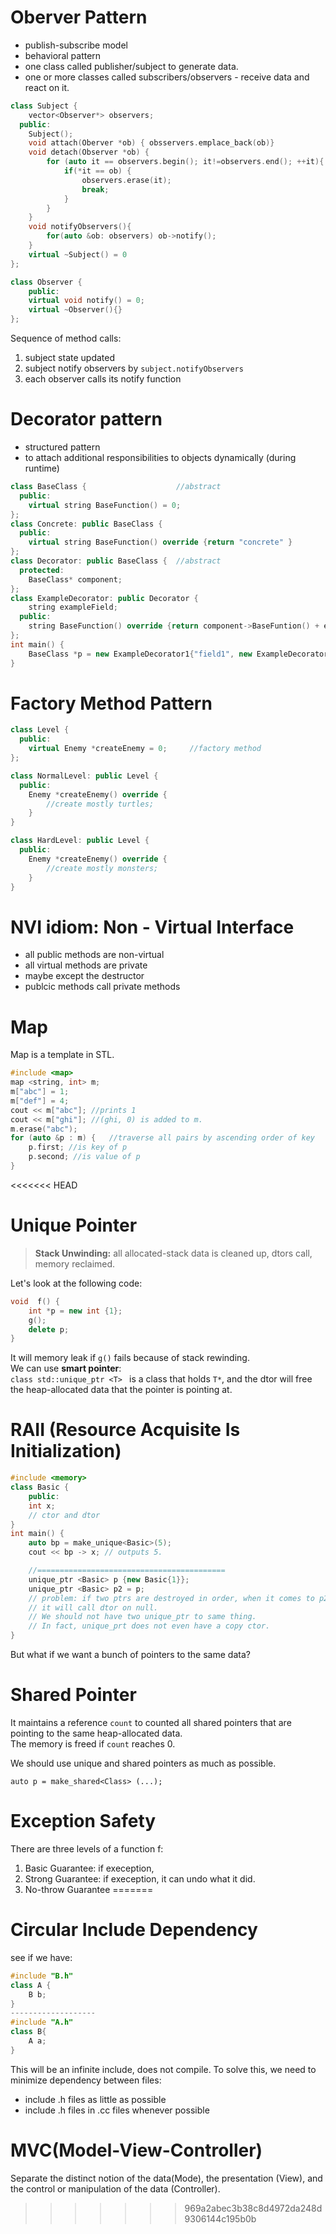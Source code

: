 
# Oberver Pattern

* publish-subscribe model 
* behavioral pattern
* one class called publisher/subject to generate data.
* one or more classes called subscribers/observers - receive data and react on it.

```c++
class Subject {
    vector<Observer*> observers;
  public:
    Subject();
    void attach(Oberver *ob) { obsservers.emplace_back(ob)}
    void detach(Observer *ob) {
        for (auto it == observers.begin(); it!=observers.end(); ++it){
            if(*it == ob) {
                observers.erase(it);
                break;
            }
        }
    }
    void notifyObservers(){
        for(auto &ob: observers) ob->notify();
    }
    virtual ~Subject() = 0
};

class Observer {
    public:
    virtual void notify() = 0;
    virtual ~Observer(){}
};
```
Sequence of method calls:
1. subject state updated
2. subject notify observers by `subject.notifyObservers`
3. each observer calls its notify function

# Decorator pattern

* structured pattern
* to attach additional responsibilities to objects dynamically (during runtime)
```c++
class BaseClass {                    //abstract
  public:
    virtual string BaseFunction() = 0;
};
class Concrete: public BaseClass {
  public:
    virtual string BaseFunction() override {return "concrete" }
};
class Decorator: public BaseClass {  //abstract
  protected: 
    BaseClass* component;
};
class ExampleDecorator: public Decorator {
    string exampleField;
  public:
    string BaseFunction() override {return component->BaseFuntion() + examplefield;}
};
int main() {
    BaseClass *p = new ExampleDecorator1{"field1", new ExampleDecorator{"field2", new Concrete}};
}
```
# Factory Method Pattern
```c++
class Level {
  public:
    virtual Enemy *createEnemy = 0;     //factory method
};

class NormalLevel: public Level {
  public:
    Enemy *createEnemy() override {
        //create mostly turtles;
    }
}

class HardLevel: public Level {
  public:
    Enemy *createEnemy() override {
        //create mostly monsters;
    }
}
```
# NVI idiom: Non - Virtual Interface
* all public methods are non-virtual
* all virtual methods are private
* maybe except the destructor
* publcic methods call private methods

# Map
Map is a template in STL.  
```c++
#include <map>
map <string, int> m;
m["abc"] = 1;
m["def"] = 4;
cout << m["abc"]; //prints 1
cout << m["ghi"]; //(ghi, 0) is added to m.
m.erase("abc");
for (auto &p : m) {   //traverse all pairs by ascending order of key
    p.first; //is key of p
    p.second; //is value of p
}
```

<<<<<<< HEAD
# Unique Pointer

> **Stack Unwinding:** all allocated-stack data is cleaned up, dtors call, memory reclaimed.

Let's look at the following code:  
```c++
void  f() {
    int *p = new int {1};
    g();
    delete p;
}
```
It will memory leak if `g()` fails because of stack rewinding.  
We can use **smart pointer**:  
`class std::unique_ptr <T> `   is a class that holds `T*`, and the dtor will free the heap-allocated data that the pointer is pointing at.

# RAII (Resource Acquisite Is Initialization)

```c++
#include <memory>
class Basic {
    public:
    int x;
    // ctor and dtor
}
int main() {
    auto bp = make_unique<Basic>(5);
    cout << bp -> x; // outputs 5.

    //==========================================
    unique_ptr <Basic> p {new Basic{1}};
    unique_ptr <Basic> p2 = p; 
    // problem: if two ptrs are destroyed in order, when it comes to p2, 
    // it will call dtor on null.
    // We should not have two unique_ptr to same thing.
    // In fact, unique_prt does not even have a copy ctor.
}
```

But what if we want a bunch of pointers to the same data?

# Shared Pointer 

It maintains a reference `count` to counted all shared pointers that are pointing to the same heap-allocated data.  
The memory is freed if `count` reaches 0.

We should use unique and shared pointers as much as possible. 

`auto p = make_shared<Class> (...);`


# Exception Safety
There are three levels of a function f:
1. Basic Guarantee: if exeception, 
2. Strong Guarantee: if exeception, it can undo what it did.
3. No-throw Guarantee
=======
# Circular Include Dependency

see if we have:
```c++
#include "B.h"
class A {
    B b;
}
-------------------
#include "A.h"
class B{
    A a;
}
```
This will be an infinite include, does not compile. To solve this, we need to minimize dependency between files:
* include .h files as little as possible
* include .h files in .cc files whenever possible

# MVC(Model-View-Controller)

Separate the distinct notion of the data(Mode), the presentation (View), and the control or manipulation of the data (Controller).
>>>>>>> 969a2abec3b38c8d4972da248d9306144c195b0b
